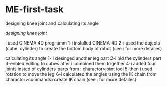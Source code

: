 # ME-first-task
designing knee joint and calculating its angle

*designing knee joint*

i used CINEMA 4D programm 
1-i installed CINEMA 4D 
2-i used the objects (cube, cylinder) to create the bottom body of robot 
(see : for more detailes)

calculating its angle
1- i desinged another leg part
2-i hid the cylinders part
3-enbled editing to cubes after i combined them together
4-i added four joints insted of cylinders parts from : charactor>joint tool
5-then i used rotation to move the leg
6-i calculated the angles using the IK chain from charactor>commands>create IK chain
(see : for more detailes)
